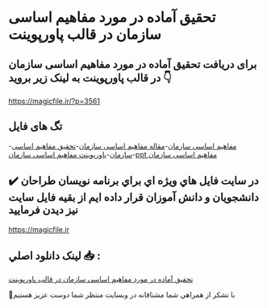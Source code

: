 # تحقیق آماده در مورد مفاهیم اساسی سازمان در قالب پاورپوینت

## برای دریافت تحقیق آماده در مورد مفاهیم اساسی سازمان در قالب پاورپوینت به لینک زیر بروید 👇

https://magicfile.ir/?p=3561

## تگ های فایل

-[مفاهیم اساسی سازمان](https://magicfile.ir/product/%d8%aa%d8%ad%d9%82%db%8c%d9%82-%d9%85%d9%81%d8%a7%d9%87%db%8c%d9%85-%d8%a7%d8%b3%d8%a7%d8%b3%db%8c-%d8%b3%d8%a7%d8%b2%d9%85%d8%a7%d9%86-%d8%af%d8%b1-%d9%be%d8%a7%d9%88%d8%b1%d9%be%d9%88%db%8c%d9%86%d8%aa/)-[مقاله مفاهیم اساسی سازمان](https://magicfile.ir/product/%d8%aa%d8%ad%d9%82%db%8c%d9%82-%d9%85%d9%81%d8%a7%d9%87%db%8c%d9%85-%d8%a7%d8%b3%d8%a7%d8%b3%db%8c-%d8%b3%d8%a7%d8%b2%d9%85%d8%a7%d9%86-%d8%af%d8%b1-%d9%be%d8%a7%d9%88%d8%b1%d9%be%d9%88%db%8c%d9%86%d8%aa/)-[تحقیق مفاهیم اساسی سازمان](https://magicfile.ir/product/%d8%aa%d8%ad%d9%82%db%8c%d9%82-%d9%85%d9%81%d8%a7%d9%87%db%8c%d9%85-%d8%a7%d8%b3%d8%a7%d8%b3%db%8c-%d8%b3%d8%a7%d8%b2%d9%85%d8%a7%d9%86-%d8%af%d8%b1-%d9%be%d8%a7%d9%88%d8%b1%d9%be%d9%88%db%8c%d9%86%d8%aa/)-[پاورپوینت مفاهیم اساسی سازمان](https://magicfile.ir/product/%d8%aa%d8%ad%d9%82%db%8c%d9%82-%d9%85%d9%81%d8%a7%d9%87%db%8c%d9%85-%d8%a7%d8%b3%d8%a7%d8%b3%db%8c-%d8%b3%d8%a7%d8%b2%d9%85%d8%a7%d9%86-%d8%af%d8%b1-%d9%be%d8%a7%d9%88%d8%b1%d9%be%d9%88%db%8c%d9%86%d8%aa/)-[ppt مفاهیم اساسی سازمان](https://magicfile.ir/product/%d8%aa%d8%ad%d9%82%db%8c%d9%82-%d9%85%d9%81%d8%a7%d9%87%db%8c%d9%85-%d8%a7%d8%b3%d8%a7%d8%b3%db%8c-%d8%b3%d8%a7%d8%b2%d9%85%d8%a7%d9%86-%d8%af%d8%b1-%d9%be%d8%a7%d9%88%d8%b1%d9%be%d9%88%db%8c%d9%86%d8%aa/)

## ✔️ در سايت فايل هاي ويژه اي براي برنامه نويسان طراحان دانشجويان و دانش آموزان قرار داده ايم از بقيه فايل سايت نيز ديدن فرماييد

https://magicfile.ir


## لينک دانلود اصلي 📥 :

[تحقیق آماده در مورد مفاهیم اساسی سازمان در قالب پاورپوینت](https://magicfile.ir/product/%d8%aa%d8%ad%d9%82%db%8c%d9%82-%d9%85%d9%81%d8%a7%d9%87%db%8c%d9%85-%d8%a7%d8%b3%d8%a7%d8%b3%db%8c-%d8%b3%d8%a7%d8%b2%d9%85%d8%a7%d9%86-%d8%af%d8%b1-%d9%be%d8%a7%d9%88%d8%b1%d9%be%d9%88%db%8c%d9%86%d8%aa/) 


🙏با تشکر از همراهي شما مشتاقانه در وبسایت منتظر شما دوست عزیز هستیم

